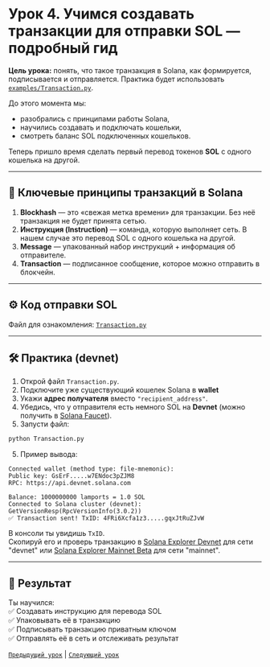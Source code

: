 # Урок 4. Учимся создавать транзакции для отправки SOL — подробный гид

**Цель урока:** понять, что такое транзакция в Solana, как формируется, подписывается и отправляется. Практика будет использовать [`examples/Transaction.py`](../examples/Transaction.py).

До этого момента мы:  
- разобрались с принципами работы Solana,  
- научились создавать и подключать кошельки,
- смотреть баланс SOL подключенных кошельков.

Теперь пришло время сделать первый перевод токенов **SOL** с одного кошелька на другой.  

---

## 🔑 Ключевые принципы транзакций в Solana

1. **Blockhash** — это «свежая метка времени» для транзакции. Без неё транзакция не будет принята сетью.  
2. **Инструкция (Instruction)** — команда, которую выполняет сеть. В нашем случае это перевод SOL с одного кошелька на другой.  
3. **Message** — упакованный набор инструкций + информация об отправителе.  
4. **Transaction** — подписанное сообщение, которое можно отправить в блокчейн.  

---

## ⚙️ Код отправки SOL  

Файл для ознакомления: [`Transaction.py`](../examples/Transaction.py)  

---

## 🛠️ Практика (devnet)

1. Открой файл `Transaction.py`.
2. Подключите уже существующий кошелек Solana в **wallet**
3. Укажи **адрес получателя** вместо `"recipient_address"`.  
4. Убедись, что у отправителя есть немного SOL на **Devnet** (можно получить в [Solana Faucet](https://faucet.solana.com/)).  
5. Запусти файл:  

```bash
python Transaction.py
```

5. Пример вывода:
```
Connected wallet (method type: file-mnemonic):
Public key: GsErF.....w7ENdoc3pZJM8
RPC: https://api.devnet.solana.com 

Balance: 1000000000 lamports = 1.0 SOL
Connected to Solana cluster (devnet): GetVersionResp(RpcVersionInfo(3.0.2))
✅ Transaction sent! TxID: 4FRi6Xcfa1z3.....gqxJtRuZJvW
```

В консоли ты увидишь `TxID`.  
Скопируй его и проверь транзакцию в [Solana Explorer Devnet](https://explorer.solana.com/?cluster=devnet) для сети "devnet" или [Solana Explorer Mainnet Beta](https://explorer.solana.com/) для сети "mainnet".  

---

## 🎯 Результат

Ты научился:  
✅ Создавать инструкцию для перевода SOL  
✅ Упаковывать её в транзакцию  
✅ Подписывать транзакцию приватным ключом  
✅ Отправлять её в сеть и отслеживать результат  


[`Предыдущий урок`](../learning/lesson3.md) | [`Следующий урок`](../learning/lesson5.md)
